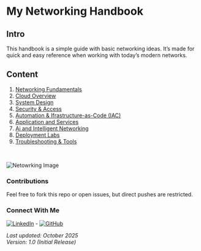 
# My Networking Handbook 

## Intro
This handbook is a simple guide with basic networking ideas. It’s made for quick and easy reference when working with today’s modern networks.

## Content

1. [Networking Fundamentals](./1-networking-fundamentals/networking-fundamentals.md)
2. [Cloud Overview](./2-cloud-overview/cloud-overview.md)
3. [System Design](./3-system-design/system-design.md)
4. [Security & Access](./4-security-and-access/security-and-access.md)
5. [Automation & Ifrastructure-as-Code (IAC)](./5-automation-and-iac/automation-and-iac.md)
6. [Application and Services](./6-applications-and-services/applications-and-services.md)
7. [Ai and Intelligent Networking](./7-ai-and-intelligent-networking/ai-and-intelligent-networking.md)
8. [Deployment Labs](./8-deployment-labs/deployment-labs.md)
9. [Troubleshooting & Tools](./9-troubleshooting-and-tools/troubleshooting-and-tools.md)

</br>

![Netowrking Image](https://images.unsplash.com/photo-1655635643486-a17bc48771ff?ixlib=rb-4.1.0&ixid=M3wxMjA3fDB8MHxwaG90by1wYWdlfHx8fGVufDB8fHx8fA%3D%3D&auto=format&fit=crop&q=80&w=1332)

### Contributions
Feel free to fork this repo or open issues, but direct pushes are restricted.

### Connect With Me 
[![LinkedIn](https://img.shields.io/badge/LinkedIn-Connect-blue "LinkedIn")](https://www.linkedin.com/in/zacharythomasallen/) - [![GitHub](https://img.shields.io/badge/GitHub-Profile-black "GitHub")](https://github.com/zacha0dev)

_Last updated: October 2025_  
_Version: 1.0 (Initial Release)_